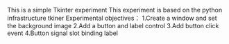 This is a simple Tkinter experiment
This experiment is based on the python infrastructure tkiner
Experimental objectives：
1.Create a window and set the background image
2.Add a button and label control
3.Add button click event
4.Button signal slot binding label
